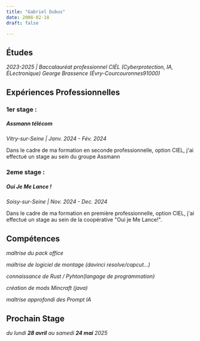 ```yaml
---
title: "Gabriel Dubus"
date: 2008-02-18
draft: false

---
```


## Études

_2023-2025 | Baccalauréat professionnel CIÉL (Cyberprotection, IA, ÉLectronique) George Brassence (Évry-Courcouronnes91000)_



## Expériences Professionnelles
### 1er stage :
##### Assmann télécom
_Vitry-sur-Seine | Janv. 2024 - Fév. 2024_

Dans le cadre de ma formation en seconde professionnelle, option CIEL, j'ai effectué un stage au sein du groupe Assmann

### 2eme stage :
##### Oui Je Me Lance !
_Soisy-sur-Seine | Nov. 2024 - Dec. 2024_

Dans le cadre de ma formation en première professionnelle, option CIEL, j'ai effectué un stage au sein de la coopérative "Oui je Me Lance!".


## Compétences
_maîtrise du pack office_

_maîtrise de logiciel de montage (davinci resolve/capcut...)_

_connaissance de Rust / Pyhton(langage de programmation)_

_création de mods Mincraft (java)_

_maîtrise approfondi des Prompt IA_

## Prochain Stage
_du lundi **28 avril** au samedi **24 mai** 2025_ 
